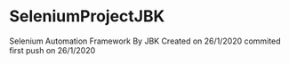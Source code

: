 # SeleniumProjectJBK
Selenium Automation Framework By JBK
Created on 26/1/2020
commited first push on 26/1/2020
